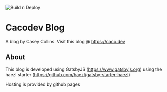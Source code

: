 ![Build n Deploy](https://github.com/cacodev/cacodev.github.io/workflows/Build%20n%20Deploy/badge.svg?branch=dev)

# Cacodev Blog

A blog by Casey Collins. Visit this blog @ https://caco.dev

## About

This blog is developed using GatsbyJS (https://www.gatsbyjs.org) using the haezl starter (https://github.com/haezl/gatsby-starter-haezl)

Hosting is provided by github pages